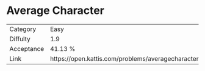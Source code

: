 # Average Character

<table>
    <tr>
        <td>Category</td>
        <td>Easy</td>
    </tr>
    <tr>
        <td>Diffulty</td>
        <td>1.9</td>
    </tr>
    <tr>
        <td>Acceptance</td>
        <td>41.13 %</td>
    </tr>
    <tr>
        <td>Link</td>
        <td>https://open.kattis.com/problems/averagecharacter</td>
    </tr>
</table>